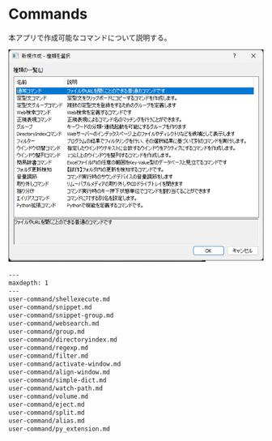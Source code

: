 # Commands

本アプリで作成可能なコマンドについて説明する。

![](image/commandtype.png)

```{toctree}
---
maxdepth: 1
---
user-command/shellexecute.md
user-command/snippet.md
user-command/snippet-group.md
user-command/websearch.md
user-command/group.md
user-command/directoryindex.md
user-command/regexp.md
user-command/filter.md
user-command/activate-window.md
user-command/align-window.md
user-command/simple-dict.md
user-command/watch-path.md
user-command/volume.md
user-command/eject.md
user-command/split.md
user-command/alias.md
user-command/py_extension.md
```

